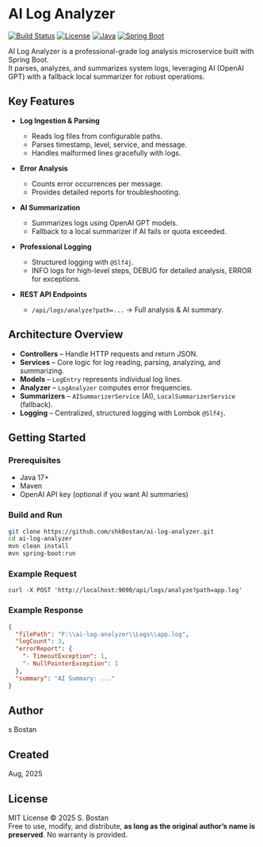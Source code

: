 # AI Log Analyzer

[![Build Status](https://img.shields.io/badge/build-passing-brightgreen)]()
[![License](https://img.shields.io/badge/license-MIT-blue)]()
[![Java](https://img.shields.io/badge/Java-17-orange)]()
[![Spring Boot](https://img.shields.io/badge/Spring%20Boot-3.5.4-brightgreen)]()

AI Log Analyzer is a professional-grade log analysis microservice built with Spring Boot.  
It parses, analyzes, and summarizes system logs, leveraging AI (OpenAI GPT) with a fallback local summarizer for robust operations.

## Key Features

- **Log Ingestion & Parsing**
    - Reads log files from configurable paths.
    - Parses timestamp, level, service, and message.
    - Handles malformed lines gracefully with logs.

- **Error Analysis**
    - Counts error occurrences per message.
    - Provides detailed reports for troubleshooting.

- **AI Summarization**
    - Summarizes logs using OpenAI GPT models.
    - Fallback to a local summarizer if AI fails or quota exceeded.

- **Professional Logging**
    - Structured logging with `@Slf4j`.
    - INFO logs for high-level steps, DEBUG for detailed analysis, ERROR for exceptions.

- **REST API Endpoints**
    - `/api/logs/analyze?path=...` → Full analysis & AI summary.

## Architecture Overview

- **Controllers** – Handle HTTP requests and return JSON.
- **Services** – Core logic for log reading, parsing, analyzing, and summarizing.
- **Models** – `LogEntry` represents individual log lines.
- **Analyzer** – `LogAnalyzer` computes error frequencies.
- **Summarizers** – `AISummarizerService` (AI), `LocalSummarizerService` (fallback).
- **Logging** – Centralized, structured logging with Lombok `@Slf4j`.

## Getting Started

### Prerequisites
- Java 17+
- Maven
- OpenAI API key (optional if you want AI summaries)

### Build and Run

```bash
git clone https://github.com/shkBostan/ai-log-analyzer.git
cd ai-log-analyzer
mvn clean install
mvn spring-boot:run
```


### Example Request
```code
curl -X POST 'http://localhost:9090/api/logs/analyze?path=app.log'
```
### Example Response
```json
{
  "filePath": "F:\\ai-log-analyzer\\Logs\\app.log",
  "logCount": 3,
  "errorReport": {
    "- TimeoutException": 1,
    "- NullPointerException": 1
  },
  "summary": "AI Summary: ..."
}
```

## Author

s Bostan

## Created

Aug, 2025


## License

MIT License © 2025 S. Bostan  
Free to use, modify, and distribute, **as long as the original author’s name is preserved**. No warranty is provided.
